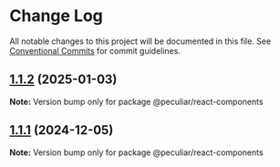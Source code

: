 # Change Log

All notable changes to this project will be documented in this file.
See [Conventional Commits](https://conventionalcommits.org) for commit guidelines.

## [1.1.2](https://github.com/PeculiarVentures/peculiar-ui/compare/@peculiar/react-components@1.1.1...@peculiar/react-components@1.1.2) (2025-01-03)

**Note:** Version bump only for package @peculiar/react-components





## [1.1.1](https://github.com/PeculiarVentures/peculiar-ui/compare/@peculiar/react-components@1.1.1-alpha.0...@peculiar/react-components@1.1.1) (2024-12-05)

**Note:** Version bump only for package @peculiar/react-components
